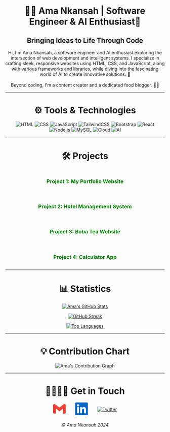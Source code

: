 <h1 align="center">👩‍💻 Ama Nkansah | Software Engineer & AI Enthusiast🤖</h1>
<h2 align="center">Bringing Ideas to Life Through Code</h2>

<p align="center">
Hi, I'm Ama Nkansah, a software engineer and AI enthusiast exploring the intersection of web development and intelligent systems. I specialize in crafting sleek, responsive websites using HTML, CSS, and JavaScript, along with various frameworks and libraries, while diving into the fascinating world of AI to create innovative solutions. 🌟  
  <br/>
  <br/>
Beyond coding, I'm a content creator and a dedicated food blogger. 🥗🎥
</p>

---

<h1 align="center">⚙️ Tools & Technologies</h1>
<p align="center">
  <img src="https://img.shields.io/badge/HTML-orange?style=for-the-badge" alt="HTML">
  <img src="https://img.shields.io/badge/CSS-blue?style=for-the-badge" alt="CSS">
  <img src="https://img.shields.io/badge/JavaScript-yellow?style=for-the-badge" alt="JavaScript">
  <img src="https://img.shields.io/badge/TailwindCSS-teal?style=for-the-badge" alt="TailwindCSS">
  <img src="https://img.shields.io/badge/Bootstrap-purple?style=for-the-badge" alt="Bootstrap">
  <img src="https://img.shields.io/badge/React-blue?style=for-the-badge" alt="React">
  <img src="https://img.shields.io/badge/Node.js-green?style=for-the-badge" alt="Node.js">
  <img src="https://img.shields.io/badge/MySQL-navy?style=for-the-badge" alt="MySQL">
  <img src="https://img.shields.io/badge/Cloud-lightblue?style=for-the-badge" alt="Cloud">
  <img src="https://img.shields.io/badge/AI-red?style=for-the-badge" alt="AI">
</p>

---

<h1 align="center">🛠 Projects</h1>
<div align="center" style="display: grid; grid-template-columns: repeat(auto-fit, minmax(300px, 1fr)); gap: 20px;">
  <div>
    <h3>
      <a href="https://first-portfolio-ama.vercel.app/" target="_blank" style="text-decoration:none; color:green;">
        Project 1: My Portfolio Website
      </a>
    </h3>
  </div>
  <div>
    <h3>
      <a href="https://hostel-management-system-seven.vercel.app/" target="_blank" style="text-decoration:none; color:green;">
        Project 2: Hotel Management System
      </a>
    </h3>
  </div>
  <div>
    <h3>
      <a href="https://ama-nkansah.github.io/Boba-Website/" target="_blank" style="text-decoration:none; color:green;">
        Project 3: Boba Tea Website
      </a>
    </h3>
  </div>
  <div>
    <h3>
      <a href="https://ama-nkansah.github.io/GO2COD_WD_03/" target="_blank" style="text-decoration:none; color:green;">
        Project 4: Calculator App
      </a>
    </h3>
  </div>
</div>

---

<h1 align="center">📊 Statistics</h1>
<div align="center">
  <a href="https://github.com/Ama-Nkansah">
    <img src="https://github-readme-stats.vercel.app/api?username=Ama-Nkansah&show_icons=true&theme=radical" alt="Ama's GitHub Stats">
  </a>
  
  <!-- Streak Stats -->
   [![GitHub Streak](https://streak-stats.demolab.com/?user=Ama-Nkansah)](https://git.io/streak-stats)
  
  
  <a href="https://github.com/Ama-Nkansah">
    <img src="https://github-readme-stats.vercel.app/api/top-langs/?username=Ama-Nkansah&layout=compact&theme=radical" alt="Top Languages">
  </a>
</div>

---

<h1 align="center">💡 Contribution Chart</h1>
<div align="center">
  <img src="https://activity-graph.herokuapp.com/graph?username=Ama-Nkansah&theme=react-dark" alt="Ama's Contribution Graph">
</div>

---

<h1 align="center">🫱🏾‍🫲🏾 Get in Touch</h1>
<div align="center" style="display:flex; gap:30px; justify-content:center; align-items:center;">
  <a href="mailto:amankansahstate@gmail.com" target="_blank">
    <img height="40px" src="./img/gmail-color.svg" alt="Email">
  </a>
  <a href="https://www.linkedin.com/in/ama-nkansah-akuoko/" target="_blank">
    <img height="40px" src="./img/linkedin-color.svg" alt="LinkedIn">
  </a>
  <a href="https://x.com/ama_techgirl?s=21" target="_blank">
    <img height="40px" src="https://cdn.jsdelivr.net/gh/devicons/devicon@latest/icons/twitter/twitter-original.svg" alt="Twitter">
  </a>
</div>

<h6 align="center">© Ama Nkansah 2024</h6>
            
          
